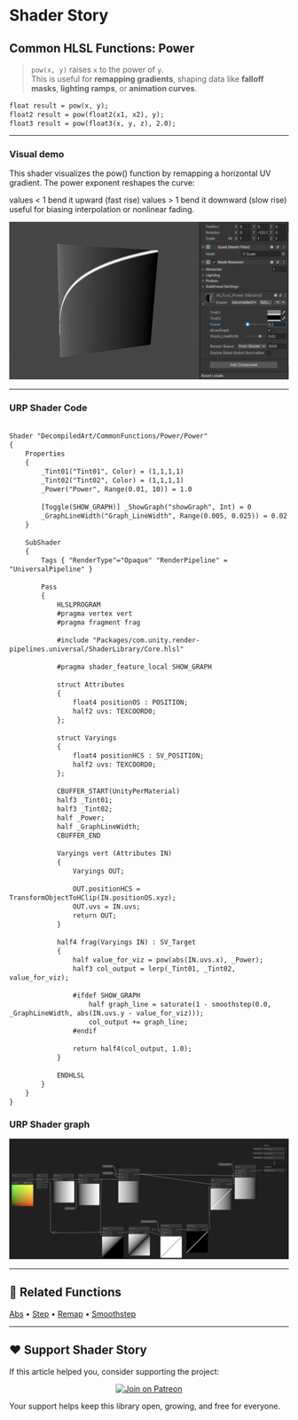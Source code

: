 # Shader Story

## Common HLSL Functions: Power

> `pow(x, y)` raises `x` to the power of `y`.  
> This is useful for **remapping gradients**, shaping data like **falloff masks**, **lighting ramps**, or **animation curves**.

```hlsl
float result = pow(x, y);
float2 result = pow(float2(x1, x2), y);
float3 result = pow(float3(x, y, z), 2.0);
```

---

### Visual demo 
This shader visualizes the pow() function by remapping a horizontal UV gradient.
The power exponent reshapes the curve:

values < 1 bend it upward (fast rise)
values > 1 bend it downward (slow rise)
useful for biasing interpolation or nonlinear fading.

<p align="center">
<img src="https://github.com/DeGGeD/ShaderStory/blob/main/Resources/Images/Chapters/CommonFunctions/Power/DA_CommonFuncs_Power_Demo_01.gif" alt="Shader Story: Function - Power" title="Shader Story: Function - Power">
</p>

---
### URP Shader Code

```hlsl

Shader "DecompiledArt/CommonFunctions/Power/Power"
{
    Properties
    {
        _Tint01("Tint01", Color) = (1,1,1,1)
        _Tint02("Tint02", Color) = (1,1,1,1)
        _Power("Power", Range(0.01, 10)) = 1.0

        [Toggle(SHOW_GRAPH)] _ShowGraph("showGraph", Int) = 0
        _GraphLineWidth("Graph_LineWidth", Range(0.005, 0.025)) = 0.02
    }

    SubShader
    {
        Tags { "RenderType"="Opaque" "RenderPipeline" = "UniversalPipeline" }

        Pass
        {
            HLSLPROGRAM
            #pragma vertex vert
            #pragma fragment frag

            #include "Packages/com.unity.render-pipelines.universal/ShaderLibrary/Core.hlsl"

            #pragma shader_feature_local SHOW_GRAPH

            struct Attributes
            {
                float4 positionOS : POSITION;
                half2 uvs: TEXCOORD0;
            };

            struct Varyings
            {
                float4 positionHCS : SV_POSITION;
                half2 uvs: TEXCOORD0;
            };

            CBUFFER_START(UnityPerMaterial)
            half3 _Tint01;
            half3 _Tint02;
            half _Power;
            half _GraphLineWidth;
            CBUFFER_END

            Varyings vert (Attributes IN)
            {
                Varyings OUT;

                OUT.positionHCS = TransformObjectToHClip(IN.positionOS.xyz);
                OUT.uvs = IN.uvs;
                return OUT;
            }

            half4 frag(Varyings IN) : SV_Target
            {
                half value_for_viz = pow(abs(IN.uvs.x), _Power);
                half3 col_output = lerp(_Tint01, _Tint02, value_for_viz);

                #ifdef SHOW_GRAPH
                    half graph_line = saturate(1 - smoothstep(0.0, _GraphLineWidth, abs(IN.uvs.y - value_for_viz)));
                    col_output += graph_line;
                #endif

                return half4(col_output, 1.0);
            }

            ENDHLSL
        }
    }
}

```

### URP Shader graph
<p align="center">
<img src="https://github.com/DeGGeD/ShaderStory/blob/main/Resources/Images/Chapters/CommonFunctions/Power/DA_CommonFuncs_Power_Graph_01.png" alt="Shader Story: Function - Power" title="Shader Story: Function - Power">
</p>

---

## 🔗 Related Functions

[Abs](https://github.com/DeGGeD/ShaderStory/blob/main/Chapters/CommonFunctions/Abs.md) • [Step](https://github.com/DeGGeD/ShaderStory/blob/main/Chapters/CommonFunctions/Step.md) • [Remap](https://github.com/DeGGeD/ShaderStory/blob/main/Chapters/CommonFunctions/Remap.md) • [Smoothstep](https://github.com/DeGGeD/ShaderStory/blob/main/Chapters/CommonFunctions/Smoothstep.md)

---

## ❤️ Support Shader Story

If this article helped you, consider supporting the project:

<p align="center">
  <a href="https://www.patreon.com/decompiled_art" target="_blank">
    <img src="https://img.shields.io/badge/Join%20on%20Patreon-%20Exclusive%20Updates%20%26%20Community-orange?style=for-the-badge&logo=patreon" alt="Join on Patreon">
  </a>
</p>

Your support helps keep this library open, growing, and free for everyone.
